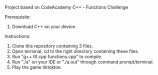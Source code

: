 Project based on CodeAcademy C++ - Functions Challenge

Prerequisite:
1. Download C++ on your device.

Instructions:
1. Clone this repository containing 3 files.
2. Open terminal, cd to the right directory containing these files.
3. Run "g++ ttt.cpp functions.cpp" to compile.
4. Run "./a" on your IDE or "./a.out" through command prompt/terminal.
5. Play the game tiktoktoe.
